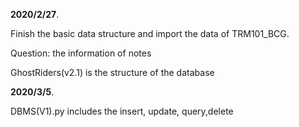 **2020/2/27**. 

Finish the basic data structure and import the data of TRM101_BCG. 

Question: the information of notes


GhostRiders(v2.1) is the structure of the database

**2020/3/5**. 

DBMS(V1).py includes the insert, update, query,delete
